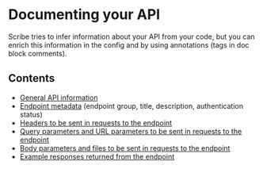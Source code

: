 # Documenting your API
Scribe tries to infer information about your API from your code, but you can enrich this information in the config and by using annotations (tags in doc block comments).

## Contents
- [General API information](documenting-api-information.md)
- [Endpoint metadata](documenting-endpoint-metadata.md) (endpoint group, title, description, authentication status)
- [Headers to be sent in requests to the endpoint](documenting-endpoint-headers.md)
- [Query parameters and URL parameters to be sent in requests to the endpoint](documenting-endpoint-query-parameters.md)
- [Body parameters and files to be sent in requests to the endpoint](documenting-endpoint-body-parameters.md)
- [Example responses returned from the endpoint](documenting-endpoint-responses.md)
